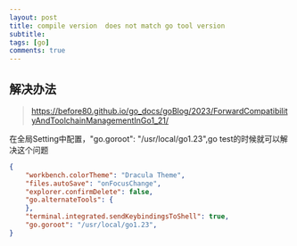```yaml
---
layout: post
title: compile version  does not match go tool version
subtitle: 
tags: [go]
comments: true
---
```



## 解决办法

> https://before80.github.io/go_docs/goBlog/2023/ForwardCompatibilityAndToolchainManagementInGo1_21/

在全局Setting中配置，"go.goroot": "/usr/local/go1.23",go test的时候就可以解决这个问题
```json
{
    "workbench.colorTheme": "Dracula Theme",
    "files.autoSave": "onFocusChange",
    "explorer.confirmDelete": false,
    "go.alternateTools": {
    },
    "terminal.integrated.sendKeybindingsToShell": true,
    "go.goroot": "/usr/local/go1.23",
}
```